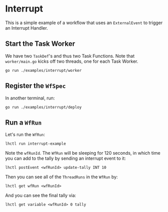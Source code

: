 # Interrupt

This is a simple example of a workflow that uses an `ExternalEvent` to trigger an Interrupt Handler.

## Start the Task Worker

We have two `TaskDef`'s and thus two Task Functions. Note that `worker/main.go` kicks off two threads, one for each Task Worker.

```
go run ./examples/interrupt/worker
```

## Register the `WfSpec`

In another terminal, run:

```
go run ./examples/interrupt/deploy
```

## Run a `WfRun`

Let's run the `WfRun`:

```
lhctl run interrupt-example
```

Note the `wfRunId`. The `WfRun` will be sleeping for 120 seconds, in which time you can add to the tally by sending an interrupt event to it:

```
lhctl postEvent <wfRunId> update-tally INT 10
```

Then you can see all of the `ThreadRuns` in the `WfRun` by:

```
lhctl get wfRun <wfRunId>
```

And you can see the final tally via:

```
lhctl get variable <wfRunId> 0 tally
```
